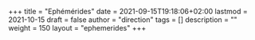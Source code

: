+++
title       = "Ephémérides"
date        = 2021-09-15T19:18:06+02:00
lastmod     = 2021-10-15
draft       = false
author      = "direction"
tags        = []
description = ""
weight      = 150
layout      = "ephemerides"
+++
